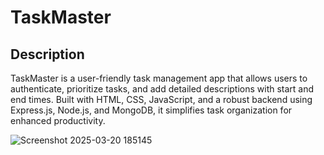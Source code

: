 # TaskMaster

## Description

TaskMaster is a user-friendly task management app that allows users to authenticate, prioritize tasks, and add detailed descriptions with start and end times. Built with HTML, CSS, JavaScript, and a robust backend using Express.js, Node.js, and MongoDB, it simplifies task organization for enhanced productivity.

![Screenshot 2025-03-20 185145](https://github.com/user-attachments/assets/e4151d0a-a8c5-4816-90f8-c427683e2cef)
